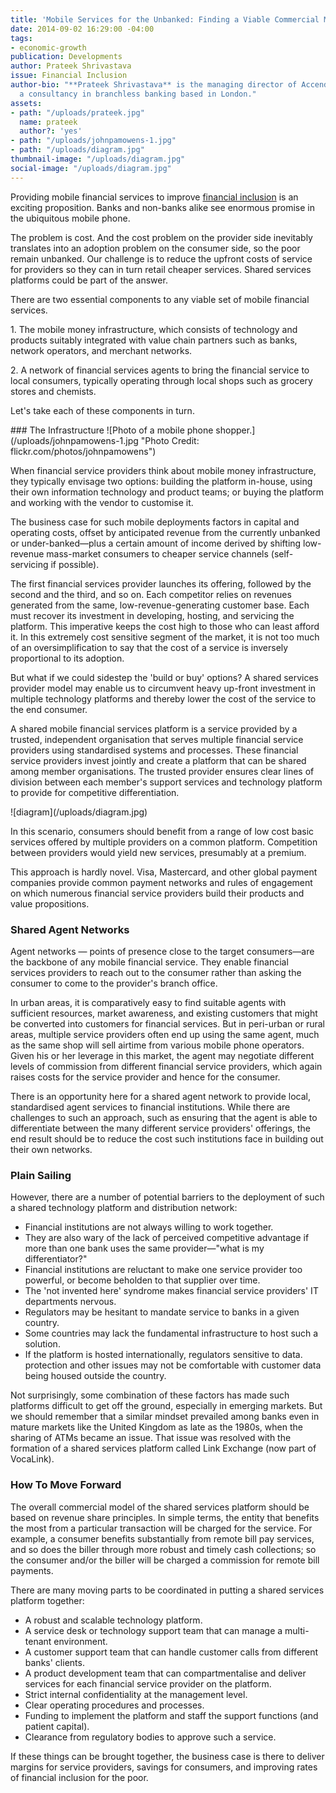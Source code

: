 ```yaml
---
title: 'Mobile Services for the Unbanked: Finding a Viable Commercial Model'
date: 2014-09-02 16:29:00 -04:00
tags:
- economic-growth
publication: Developments
author: Prateek Shrivastava
issue: Financial Inclusion
author-bio: "**Prateek Shrivastava** is the managing director of Accendo Associates,
  a consultancy in branchless banking based in London."
assets:
- path: "/uploads/prateek.jpg"
  name: prateek
  author?: 'yes'
- path: "/uploads/johnpamowens-1.jpg"
- path: "/uploads/diagram.jpg"
thumbnail-image: "/uploads/diagram.jpg"
social-image: "/uploads/diagram.jpg"
---
```


<p>Providing mobile financial services to improve <a href="http://dai.com/financial-inclusion?utm_source=guardian">financial inclusion</a> is an exciting proposition. Banks and non-banks alike see enormous promise in the ubiquitous mobile phone.</p>



<p>The problem is cost. And the cost problem on the provider side inevitably translates into an adoption problem on the consumer side, so the poor remain unbanked. Our challenge is to reduce the upfront costs of service for providers so they can in turn retail cheaper services. Shared services platforms could be part of the answer.</p><p>There are two essential components to any viable set of mobile financial services.</p><p>1. The mobile money infrastructure, which consists of technology and products suitably integrated with value chain partners such as banks, network operators, and merchant networks.</p><p>2. A network of financial services agents to bring the financial service to local consumers, typically operating through local shops such as grocery stores and chemists. </p>
  <p>Let's take each of these components in turn.</p>
### The Infrastructure
  ![Photo of a mobile phone shopper.](/uploads/johnpamowens-1.jpg "Photo Credit: flickr.com/photos/johnpamowens") 
  <p>When financial service providers think about mobile money infrastructure, they typically envisage two options: building the platform in-house, using their own information technology and product teams; or buying the platform and working with the vendor to customise it.</p>
  <p>The business case for such mobile deployments factors in capital and operating costs, offset by anticipated revenue from the currently unbanked or under-banked—plus a certain amount of income derived by shifting low-revenue mass-market consumers to cheaper service channels (self-servicing if possible).</p>
  <p>The first financial services provider launches its offering, followed by the second and the third, and so on. Each competitor relies on revenues generated from the same, low-revenue-generating customer base. Each must recover its investment in developing, hosting, and servicing the platform. This imperative keeps the cost high to those who can least afford it. In this extremely cost sensitive segment of the market, it is not too much of an oversimplification to say that the cost of a service is inversely proportional to its adoption.</p>
  <p>But what if we could sidestep the 'build or buy' options? A shared services provider model may enable us to circumvent heavy up-front investment in multiple technology platforms and thereby lower the cost of the service to the end consumer.</p>
  <p>A shared mobile financial services platform is a service provided by a trusted, independent organisation that serves multiple financial service providers using standardised systems and processes. These financial service providers invest jointly and create a platform that can be shared among member organisations. The trusted provider ensures clear lines of division between each member's support services and technology platform to provide for competitive differentiation.</p>
  ![diagram](/uploads/diagram.jpg) 
  <p>In this scenario, consumers should benefit from a range of low cost basic services offered by multiple providers on a common platform. Competition between providers would yield new services, presumably at a premium. </p>
  <p>This approach is hardly novel. Visa, Mastercard, and other global payment companies provide common payment networks and rules of engagement on which numerous financial service providers build their products and value propositions.</p>
  <h3>Shared Agent Networks</h3>
  <p>Agent networks — points of presence close to the target consumers—are the backbone of any mobile financial service. They enable financial services providers to reach out to the consumer rather than asking the consumer to come to the provider's branch office.</p>
  <p>In urban areas, it is comparatively easy to find suitable agents with sufficient resources, market awareness, and existing customers that might be converted into customers for financial services. But in peri-urban or rural areas, multiple service providers often end up using the same agent, much as the same shop will sell airtime from various mobile phone operators. Given his or her leverage in this market, the agent may negotiate different levels of commission from different financial service providers, which again raises costs for the service provider and hence for the consumer.</p>
  <p>There is an opportunity here for a shared agent network to provide local, standardised agent services to financial institutions. While there are challenges to such an approach, such as ensuring that the agent is able to differentiate between the many different service providers' offerings, the end result should be to reduce the cost such institutions face in building out their own networks. </p>
<h3>Plain Sailing</h3>
  <p>However, there are a number of potential barriers to the deployment of such a shared technology platform and distribution network:</p>
  <ul>
    <li>Financial institutions are not always willing to work together.</li>
    <li>They are also wary of the lack of perceived competitive advantage if more than one bank uses the same provider—"what is my differentiator?"</li>
    <li>Financial institutions are reluctant to make one service provider too powerful, or become beholden to that supplier over time.</li>
    <li>The 'not invented here' syndrome makes financial service providers' IT departments nervous.</li>
    <li>Regulators may be hesitant to mandate service to banks in a given country.</li>
    <li>Some countries may lack the fundamental infrastructure to host such a solution.</li>
    <li>If the platform is hosted internationally, regulators sensitive to data. protection and other issues may not be comfortable with customer data being housed outside the country.</li>
  </ul>
  <p>Not surprisingly, some combination of these factors has made such platforms difficult to get off the ground, especially in emerging markets. But we should remember that a similar mindset prevailed among banks even in mature markets like the United Kingdom as late as the 1980s, when the sharing of ATMs became an issue. That issue was resolved with the formation of a shared services platform called Link Exchange (now part of VocaLink).</p>
  <h3>How To Move Forward</h3>
  <p>The overall commercial model of the shared services platform should be based on revenue share principles. In simple terms, the entity that benefits the most from a particular transaction will be charged for the service. For example, a consumer benefits substantially from remote bill pay services, and so does the biller through more robust and timely cash collections; so the consumer and/or the biller will be charged a commission for remote bill payments. </p>
  <p>There are many moving parts to be coordinated in putting a shared services platform together:</p>
  <ul>
    <li>A robust and scalable technology platform.</li>
    <li>A service desk or technology support team that can manage a multi-tenant environment.</li>
    <li>A customer support team that can handle customer calls from different banks' clients.</li>
    <li>A product development team that can compartmentalise and deliver services for each financial service provider on the platform.</li>
    <li>Strict internal confidentiality at the management level.</li>
    <li>Clear operating procedures and processes.</li>
    <li>Funding to implement the platform and staff the support functions (and patient capital).</li>
      <li>Clearance from regulatory bodies to approve such a service.</li>
  </ul>
  <p>If these things can be brought together, the business case is there to deliver margins for service providers, savings for consumers, and improving rates of financial inclusion for the poor.</p>
